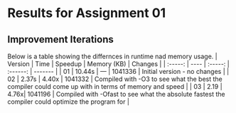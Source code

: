 # Results for Assignment 01

## Improvement Iterations

Below is a table showing the differnces in runtime nad memory usage.
| Version | Time | Speedup | Memory (KB) | Changes |
| :-----: | ---- | :-----: | :------: | ------- |
| 01 | 10.44s | &mdash; | 1041336 | Initial version - no changes |
| 02 | 2.37s | 4.40x | 1041332 | Compiled with -O3 to see what the best the compiler could come up with in terms of memory and speed |
| 03 | 2.19 | 4.76x| 1041196 | Compiled with -Ofast to see what the absolute fastest the compiler could optimize the program for |

